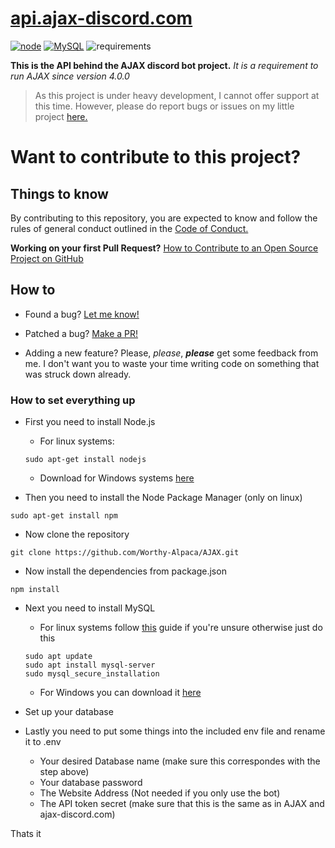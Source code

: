 # [api.ajax-discord.com](https://ajax-discord.com/)

[![node](https://img.shields.io/badge/Node.js-v.12.X-brightgreen)](https://nodejs.org)
[![MySQL](https://img.shields.io/badge/MySQL-v.8.0-9cf)](https://www.mysql.com/)
![requirements](https://img.shields.io/badge/requirements-up%20to%20date-brightgreen)

**This is the API behind the AJAX discord bot project.**
*It is a requirement to run AJAX since version 4.0.0*

> As this project is under heavy development, I cannot offer support at this time.  However, please do report bugs or issues on my little project [here.](https://github.com/Worthy-Alpaca/AJAX/issues)

# Want to contribute to this project?

## Things to know

By contributing to this repository, you are expected to know and follow the rules of general conduct outlined in the [Code of Conduct.](https://github.com/Worthy-Alpaca/api.ajax-discord.com/blob/master/CODE_OF_CONDUCT.md#contributor-covenant-code-of-conduct)

**Working on your first Pull Request?** [How to Contribute to an Open Source Project on GitHub](https://egghead.io/courses/how-to-contribute-to-an-open-source-project-on-github)

## How to

* Found a bug?
  [Let me know!]()

* Patched a bug?
  [Make a PR!](https://github.com/Worthy-Alpaca/api.ajax-discord.com/compare/)

* Adding a new feature?
  Please, *please*, ***please*** get some feedback from me. I don't want you to waste your time writing code on something that was struck down already.


### How to set everything up

* First you need to install Node.js

    - For linux systems: 
    ```
    sudo apt-get install nodejs
    ```
    * Download for Windows systems [here](https://nodejs.org/en/download/)

- Then you need to install the Node Package Manager (only on linux)
```
sudo apt-get install npm
```

- Now clone the repository
```
git clone https://github.com/Worthy-Alpaca/AJAX.git
```

- Now install the dependencies from package.json
```
npm install
```

- Next you need to install MySQL 

    - For linux systems follow [this](https://www.digitalocean.com/community/tutorials/how-to-install-mysql-on-ubuntu-18-04) guide if you're unsure otherwise just do this
    ```
    sudo apt update
    sudo apt install mysql-server
    sudo mysql_secure_installation
    ```
    - For Windows you can download it [here](https://dev.mysql.com/downloads/windows/installer/8.0.html)

- Set up your database

- Lastly you need to put some things into the included env file and rename it to .env
    - Your desired Database name (make sure this correspondes with the step above)
    - Your database password
    - The Website Address (Not needed if you only use the bot)
    - The API token secret (make sure that this is the same as in AJAX and ajax-discord.com)

Thats it